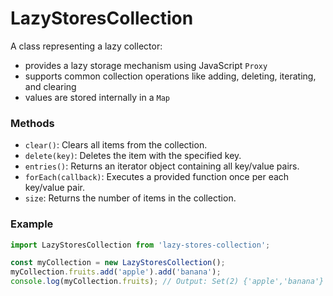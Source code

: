 # LazyStoresCollection
A class representing a lazy collector:
- provides a lazy storage mechanism using JavaScript `Proxy`
- supports common collection operations like adding, deleting, iterating, and clearing
- values are stored internally in a `Map`

### Methods
- `clear()`: Clears all items from the collection.
- `delete(key)`: Deletes the item with the specified key.
- `entries()`: Returns an iterator object containing all key/value pairs.
- `forEach(callback)`: Executes a provided function once per each key/value pair.
- `size`: Returns the number of items in the collection.

### Example
```javascript
import LazyStoresCollection from 'lazy-stores-collection';

const myCollection = new LazyStoresCollection();
myCollection.fruits.add('apple').add('banana');
console.log(myCollection.fruits); // Output: Set(2) {'apple','banana'}
```
